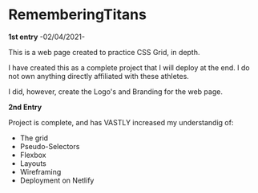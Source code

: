 # RememberingTitans

**1st entry**
-02/04/2021-

This is a web page created to practice CSS Grid, in depth.

I have created this as a complete project that I will deploy at the end.  I do not own anything directly affiliated with these athletes.

I did, however, create the Logo's and Branding for the web page.

**2nd Entry**

Project is complete, and has VASTLY increased my understandig of:

<ul>
  <li>The grid</li>
  <li>Pseudo-Selectors</li>
  <li>Flexbox</li>
  <li>Layouts</li>
  <li>Wireframing</li>
  <li>Deployment on Netlify</li>
</ul>
